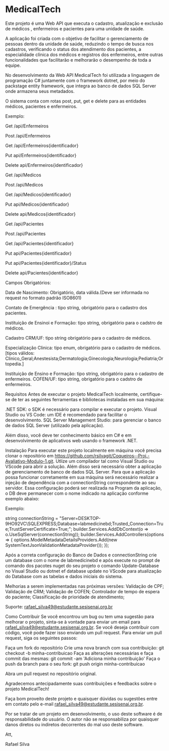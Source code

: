
# MedicalTech

Este projeto é uma Web API que executa o cadastro, atualização e exclusão de médicos , enfermeiros e pacientes para uma unidade de saúde.

A aplicação foi criada com o objetivo de facilitar o gerenciamento de pessoas dentro da unidade de saúde,  reduzindo o tempo de busca nos cadastros, verificando o status dos atendimento dos pacientes, a especialidade clínica dos médicos e registros dos enfermeiros, entre outras funcionalidades que facilitarão e melhorarão o desempenho de toda a equipe.

No desenvolvimento da Web API MedicalTech foi utilizada a linguagem de programação C# juntamente com o framework dotnet, por meio do packstage entity framework, que integra ao banco de dados SQL Server onde armazena seus metadados.

O sistema conta com rotas post, put, get e delete para as entidades médicos, pacientes e enfermeiros.

Exemplo:

Get /api/Enfermeiros

Post /api/Enfermeiros

Get /api/Enfermeiros{identificador}

Put api/Enfermeiros{identificador}

Delete api/Enfermeiros{identificador}

Get /api/Medicos

Post /api/Medicos

Get /api/Medicos{identificador}

Put api/Medicos{identificador}

Delete api/Medicos{identificador}

Get /api/Pacientes

Post /api/Pacientes

Get /api/Pacientes{identificador}

Put api/Pacientes{identificador}

Put api/Pacientes{identificador}/Status

Delete api/Pacientes{identificador}

Campos Obrigatórios:

Data de Nascimento: Obrigatório, data válida.(Deve ser informada no request no formato padrão ISO8601)

Contato de Emergência : tipo string, obrigatório para o cadastro dos pacientes.

Instituição de Ensinoi e Formação: tipo string, obrigatório para o cadstro de médicos.

Cadastro CRM/UF: tipo string obrigatório para o cadastro de médicos.

Especialização Clinica: tipo enum, obrigatório para o cadastro de médicos.
[tipos válidos: Clinico_Geral;Anestesista;Dermatologia;Ginecologia;Neurologia;Pediatria;Ortopedia.]

Instituição de Ensino e Formação: tipo string, obrigatório para o cadastro de enfermeiros.
COFEN/UF: tipo string, obrigatório para o cadstro de enfermeiros.

Requisitos
Antes de executar o projeto MedicalTech localmente, certifique-se de ter as seguintes ferramentas e bibliotecas instaladas em sua máquina:

.NET SDK: o SDK é necessário para compilar e executar o projeto.
Visual Studio ou VS Code: um IDE é recomendado para facilitar o desenvolvimento.
SQL Server Management Studio: para gerenciar o banco de dados SQL Server (utilizado pela aplicação).

Além disso, você deve ter conhecimento básico em C# e em desenvolvimento de aplicativos web usando o framework .NET.

Instalação
Para executar este projeto localmente em máquina você precisa clonar o repositório em https://github.com/rsilvagit/Coqueiros--Proj.-Avaliativo-Modulo-1.git. Utlize um compilador tal como Visual Studio ou VScode para abrir a solução. Além disso será necessário obter a aplicação de gerenciamento de banco de dados SQL Server. Para que a aplicação possa funcionar corretamente em sua máquina será necessário realizar a injeção de dependência com a connectionString correspondente ao seu servidor. Essa configuração poderá ser realizada na Program da aplicação, o DB deve permanecer com o nome indicado na aplicação conforme exemplo abaixo:

Exemplo: 

string connectionString = "Server=DESKTOP-9HO92VC\\SQLEXPRESS;Database=labmedicinebd;Trusted_Connection=True;TrustServerCertificate=True;";
builder.Services.AddDbContext<MedicalTechContext>(o => o.UseSqlServer(connectionString));
builder.Services.AddControllers(options =>
{
    options.ModelMetadataDetailsProviders.Add(new SystemTextJsonValidationMetadataProvider());
});

Após a correta configuração do Banco de Dados e connectionString  crie um database com o nome de labmedicinebd e após execute no prompt de comando dos pacotes nuget do seu projeto o comando Update-Database no Visual Studio ou dotnet ef database update no VScode para atualização do Database com as tabelas e dados iniciais do sistema.

Melhorias a serem implementadas nas próximas versões:
Validação de CPF;
Validação de CRM;
Validação de COFEN;
Controlador de tempo de espera do paciente;
Classificação de prioridade de atendimento;

Suporte:
rafael_silva49@estudante.sesisenai.org.br

Como Contribuir
Se você encontrou um bug ou tem uma sugestão para melhorar o projeto, sinta-se à vontade para enviar um email para rafael_silva49@estudante.sesisenai.org.br. Se você deseja contribuir com código, você pode fazer isso enviando um pull request. Para enviar um pull request, siga os seguintes passos:

Faça um fork do repositório
Crie uma nova branch com sua contribuição: git checkout -b minha-contribuicao
Faça as alterações necessárias e faça commit das mesmas: git commit -am 'Adiciona minha contribuição'
Faça o push da branch para o seu fork: git push origin minha-contribuicao

Abra um pull request no repositório original.

Agradecemos antecipadamente suas contribuições e feedbacks sobre o projeto MedicalTech!

Faça bom proveito deste projeto e quaisquer dúvidas ou sugestões entre em contato pelo e-mail rafael_silva49@estudante.sesisenai.org.br.

Por se tratar de um projeto em desenvolvimento, o uso deste software é de responsabilidade do usuário. O autor não se responsabiliza por quaisquer danos diretos ou indiretos decorrentes do mal uso deste software.


Att,

Rafael Silva




